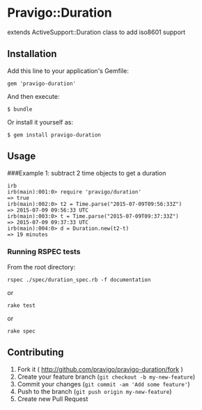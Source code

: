 # Pravigo::Duration

extends ActiveSupport::Duration class to add iso8601 support

## Installation

Add this line to your application's Gemfile:

    gem 'pravigo-duration'

And then execute:

    $ bundle

Or install it yourself as:

    $ gem install pravigo-duration

## Usage

###Example 1: subtract 2 time objects to get a duration

    irb
	irb(main):001:0> require 'pravigo/duration'
	=> true
    irb(main):002:0> t2 = Time.parse("2015-07-09T09:56:33Z")
    => 2015-07-09 09:56:33 UTC
    irb(main):003:0> t = Time.parse("2015-07-09T09:37:33Z")
    => 2015-07-09 09:37:33 UTC
    irb(main):004:0> d = Duration.new(t2-t)
    => 19 minutes

### Running RSPEC tests

From the root directory:

    rspec ./spec/duration_spec.rb -f documentation

or

    rake test

or 

    rake spec

## Contributing

1. Fork it ( http://github.com/pravigo/pravigo-duration/fork )
2. Create your feature branch (`git checkout -b my-new-feature`)
3. Commit your changes (`git commit -am 'Add some feature'`)
4. Push to the branch (`git push origin my-new-feature`)
5. Create new Pull Request
